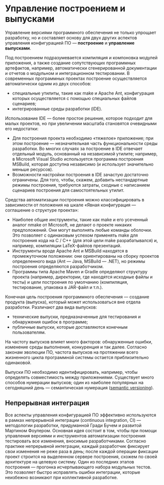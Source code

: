 # Управление построением и выпусками

Управление версиями программного обеспечения не только упрощает разработку, 
но и составляет основу для двух других аспектов управления конфигурацией ПО — **построение** и **управление выпусками**.

Под построением подразумевается компиляция и компоновка модулей приложения, а также создание сопутствующих программных артефактов,
например, автоматически сгенерированной документации и отчетов о модульном и интеграционном тестировании. 
В современных программных проектах построение осуществляется автоматически одним из двух способов:

  * специальные утилиты, такие как make и Apache Ant, конфигурация которых осуществляется с помощью специальных файлов сценариев;
  * интегрированные среды разработки (IDE).

Использование IDE — более простое решение, которое подходит для малых проектов, но при увеличении масштаба становятся очевидными его недостатки:

  * Для построения проекта необходимо «тяжелое» приложение; при этом построение — незначительная часть функциональности 
    среды разработки. Во многих случаях за построение в IDE отвечает отдельный модуль, основанный на независимой утилите; 
    например, в Microsoft Visual Studio используется программа построения MSBuild, которая доступна независимо 
    (и использует значительно меньше ресурсов).
  * Возможности настройки построения в IDE зачастую достаточно ограничены. Для того, чтобы, скажем, добавить 
    нестандартные режимы построения, требуются затраты, сходные с написанием сценариев построения для самостоятельных утилит.

Средства автоматизации построения можно классифицировать в зависимости от положения на шкале «Явная конфигурация — соглашение о структуре проекта»:

  * Наиболее общие инструменты, такие как make и его усеченный аналог nmake от Microsoft, не делают о проекте 
    никаких предположений. Они могут выполнять любые команды оболочки. Это позволяет с одинаковым успехом применять make 
    для построения кода на C / C++ (для этой цели make разрабатывался) и, например, компиляции LaTeX-файлов презентаций.
  * Инструменты вроде Apache Ant и MSBuild находятся в промежуточном положении: они ориентированы на сборку 
    проектов определенного вида (Ant — Java, MSBuild — .NET), но режимы построения определяются разработчиком.
  * Программы типа Apache Maven и Gradle определяют структуру проекта (например, директории, где находятся исходные файлы и тесты) 
    и цели построения по умолчанию (компиляция, тестирование, упаковка в JAR-файл и т.п.).

Конечная цель построения программного обеспечения — создание продукта (выпуска), который может использоваться вне отдела разработки.
Различают два вида выпусков:

  * технические выпуски, предназначенные для тестирования и обнаружения ошибок в программе;
  * публичные выпуски, которые доставляются конечным пользователям.

На частоту выпусков влияет много факторов: обнаруженные ошибки, изменение среды выполнения, конкуренция и так далее. 
Согласно законам эволюции ПО, частота выпусков на протяжении всего жизненного цикла программной системы 
остается приблизительно одинаковой.

Выпуски ПО необходимо идентифицировать, например, чтобы определять совместимость между приложениями. 
Существует много способов нумерации выпусков; один из наиболее популярных на сегодняшний день — семантическая нумерация 
([semantic versioning][1]).

## Непрерывная интеграция

Все аспекты управления конфигурацией ПО эффективно используются в рамках непрерывной интеграции (continuous integration, CI) — 
методологии разработки, придуманной Гради Бучем и развитой Мартином Фоулером. Основная идея состоит в том, 
чтобы при помощи управления версиями и инструментов автоматизации построения тестировать все изменения, вносимые разработчиками. 
Согласно практике непрерывной интеграции, каждый разработчик фиксирует свои изменения не реже раза в день; 
после каждой операции фиксации проект строится на выделенном сервере построения, схожем по своей архитектуре на целевую систему. 
Один из последних этапов построения — прогонка исчерпывающего набора модульных тестов. Это позволяет быстро исправлять 
ошибки интеграции, которые неизбежно возникают при коллективной разработке.

[1]: http://semver.org/

